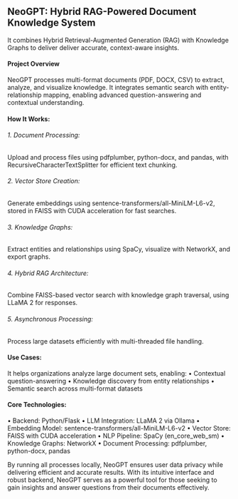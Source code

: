## NeoGPT: Hybrid RAG-Powered Document Knowledge System
It combines Hybrid Retrieval-Augmented Generation (RAG) with Knowledge Graphs to deliver deliver accurate, context-aware insights.

#### Project Overview
NeoGPT processes multi-format documents (PDF, DOCX, CSV) to extract, analyze, and visualize knowledge. It integrates semantic search with entity-relationship mapping, enabling advanced question-answering and contextual understanding.
#### How It Works:
###### 1.	Document Processing: 
Upload and process files using pdfplumber, python-docx, and pandas, with RecursiveCharacterTextSplitter for efficient text chunking.
###### 2.	Vector Store Creation: 
Generate embeddings using sentence-transformers/all-MiniLM-L6-v2, stored in FAISS with CUDA acceleration for fast searches.
###### 3.	Knowledge Graphs: 
Extract entities and relationships using SpaCy, visualize with NetworkX, and export graphs.
###### 4.	Hybrid RAG Architecture: 
Combine FAISS-based vector search with knowledge graph traversal, using LLaMA 2 for responses.
###### 5.	Asynchronous Processing: 
Process large datasets efficiently with multi-threaded file handling.


#### Use Cases:

It helps organizations analyze large document sets, enabling: 
•	Contextual question-answering 
•	Knowledge discovery from entity relationships 
•	Semantic search across multi-format datasets

#### Core Technologies:
•	Backend: Python/Flask
•	LLM Integration: LLaMA 2 via Ollama
•	Embedding Model: sentence-transformers/all-MiniLM-L6-v2
•	Vector Store: FAISS with CUDA acceleration
•	NLP Pipeline: SpaCy (en_core_web_sm)
•	Knowledge Graphs: NetworkX
•	Document Processing: pdfplumber, python-docx, pandas

By running all processes locally, NeoGPT ensures user data privacy while delivering efficient and accurate results. With its intuitive interface and robust backend, NeoGPT serves as a powerful tool for those seeking to gain insights and answer questions from their documents effectively.
